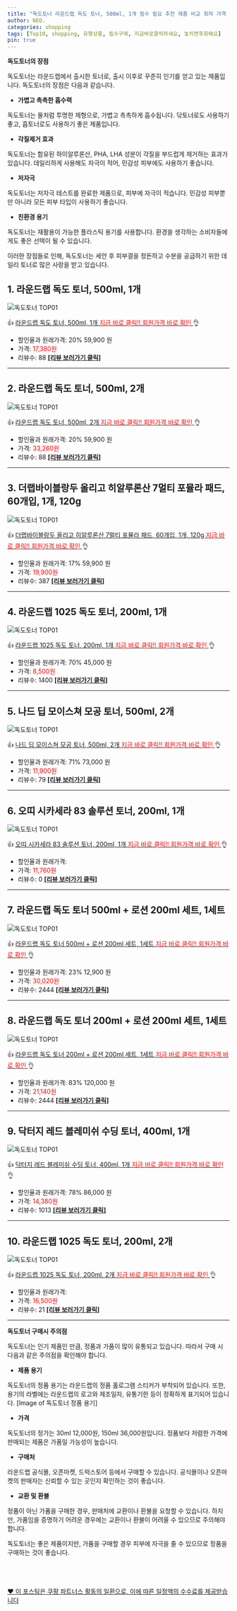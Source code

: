 ```yaml
---
title: "독도토너 라운드랩 독도 토너, 500ml, 1개 필수 필요 추천 제품 비교 최저 가격 비교 장점 구매 후기 구매평"
author: NEO.
categories: shopping
tags: [Top10, shopping, 유행상품, 필수구매, 지금바로클릭하세요, 놓치면후회해요]
pin: true
---
```

**독도토너의 장점**

독도토너는 라운드랩에서 출시한 토너로, 출시 이후로 꾸준히 인기를 얻고 있는 제품입니다. 독도토너의 장점은 다음과 같습니다.

* **가볍고 촉촉한 흡수력**

독도토너는 물처럼 투명한 제형으로, 가볍고 촉촉하게 흡수됩니다. 닦토너로도 사용하기 좋고, 흡토너로도 사용하기 좋은 제품입니다.

* **각질제거 효과**

독도토너는 함유된 하이알루론산, PHA, LHA 성분이 각질을 부드럽게 제거하는 효과가 있습니다. 데일리하게 사용해도 자극이 적어, 민감성 피부에도 사용하기 좋습니다.

* **저자극**

독도토너는 저자극 테스트를 완료한 제품으로, 피부에 자극이 적습니다. 민감성 피부뿐만 아니라 모든 피부 타입이 사용하기 좋습니다.

* **친환경 용기**

독도토너는 재활용이 가능한 플라스틱 용기를 사용합니다. 환경을 생각하는 소비자들에게도 좋은 선택이 될 수 있습니다.

이러한 장점들로 인해, 독도토너는 세안 후 피부결을 정돈하고 수분을 공급하기 위한 데일리 토너로 많은 사랑을 받고 있습니다.

   

## 1. 라운드랩 독도 토너, 500ml, 1개

![독도토너 TOP01](https://thumbnail9.coupangcdn.com/thumbnails/remote/490x490ex/image/retail/images/3226001223578882-9222f04f-560c-4035-a00c-4f83e43b2902.jpg)


👍 [라운드랩 독도 토너, 500ml, 1개 <font color=red> 지금 바로 클릭!! 회원가격 바로 확인 </font> ](https://link.coupang.com/re/AFFSDP?lptag=AF3617701&subid=GithubCoopas&pageKey=1414809213&traceid=V0-153&itemId=2451494211&vendorItemId=70445138100) 👌 


- 할인율과 원래가격: 20%  59,900   원
- 가격: <span style='color:red'>17,380원</span>
- 리뷰수: 88  [**[리뷰 보러가기 클릭]**](https://link.coupang.com/re/AFFSDP?lptag=AF3617701&subid=GithubCoopas&pageKey=1414809213&traceid=V0-153&itemId=2451494211&vendorItemId=70445138100)

---


   

## 2. 라운드랩 독도 토너, 500ml, 2개

![독도토너 TOP01](https://thumbnail8.coupangcdn.com/thumbnails/remote/490x490ex/image/retail/images/d2bf24ec-d94d-4aec-ad26-5894ae4ca4929210993002707270213.png)


👍 [라운드랩 독도 토너, 500ml, 2개 <font color=red> 지금 바로 클릭!! 회원가격 바로 확인 </font> ](https://link.coupang.com/re/AFFSDP?lptag=AF3617701&subid=GithubCoopas&pageKey=1414809213&traceid=V0-153&itemId=19167549620&vendorItemId=86285862718) 👌 


- 할인율과 원래가격: 20%  59,900   원
- 가격: <span style='color:red'>33,260원</span>
- 리뷰수: 88  [**[리뷰 보러가기 클릭]**](https://link.coupang.com/re/AFFSDP?lptag=AF3617701&subid=GithubCoopas&pageKey=1414809213&traceid=V0-153&itemId=19167549620&vendorItemId=86285862718)

---


   

## 3. 더랩바이블랑두 올리고 히알루론산 7멀티 포뮬라 패드, 60개입, 1개, 120g

![독도토너 TOP01](https://thumbnail7.coupangcdn.com/thumbnails/remote/490x490ex/image/retail/images/2014843364072537-8c4de750-0b54-4302-882d-409956ccb41a.png)


👍 [더랩바이블랑두 올리고 히알루론산 7멀티 포뮬라 패드, 60개입, 1개, 120g <font color=red> 지금 바로 클릭!! 회원가격 바로 확인 </font> ](https://link.coupang.com/re/AFFSDP?lptag=AF3617701&subid=GithubCoopas&pageKey=6912055693&traceid=V0-153&itemId=16661281008&vendorItemId=5344198263) 👌 


- 할인율과 원래가격: 17%  59,900   원
- 가격: <span style='color:red'>19,900원</span>
- 리뷰수: 387  [**[리뷰 보러가기 클릭]**](https://link.coupang.com/re/AFFSDP?lptag=AF3617701&subid=GithubCoopas&pageKey=6912055693&traceid=V0-153&itemId=16661281008&vendorItemId=5344198263)

---


   

## 4. 라운드랩 1025 독도 토너, 200ml, 1개

![독도토너 TOP01](https://thumbnail6.coupangcdn.com/thumbnails/remote/490x490ex/image/retail/images/2282567010300823-82e6a144-35b2-4602-b7a2-f5b8e8703863.jpg)


👍 [라운드랩 1025 독도 토너, 200ml, 1개 <font color=red> 지금 바로 클릭!! 회원가격 바로 확인 </font> ](https://link.coupang.com/re/AFFSDP?lptag=AF3617701&subid=GithubCoopas&pageKey=1414809213&traceid=V0-153&itemId=2779751047&vendorItemId=5484609359) 👌 


- 할인율과 원래가격: 70%  45,000   원
- 가격: <span style='color:red'>8,500원</span>
- 리뷰수: 1400  [**[리뷰 보러가기 클릭]**](https://link.coupang.com/re/AFFSDP?lptag=AF3617701&subid=GithubCoopas&pageKey=1414809213&traceid=V0-153&itemId=2779751047&vendorItemId=5484609359)

---


   

## 5. 나드 딥 모이스쳐 모공 토너, 500ml, 2개

![독도토너 TOP01](https://thumbnail8.coupangcdn.com/thumbnails/remote/490x490ex/image/retail/images/1872237633979292-d2977c9c-ccfa-4ced-93fd-7f70d5df6e6f.jpg)


👍 [나드 딥 모이스쳐 모공 토너, 500ml, 2개 <font color=red> 지금 바로 클릭!! 회원가격 바로 확인 </font> ](https://link.coupang.com/re/AFFSDP?lptag=AF3617701&subid=GithubCoopas&pageKey=5624932410&traceid=V0-153&itemId=19168439937&vendorItemId=76418969041) 👌 


- 할인율과 원래가격: 71%  73,000   원
- 가격: <span style='color:red'>11,900원</span>
- 리뷰수: 79  [**[리뷰 보러가기 클릭]**](https://link.coupang.com/re/AFFSDP?lptag=AF3617701&subid=GithubCoopas&pageKey=5624932410&traceid=V0-153&itemId=19168439937&vendorItemId=76418969041)

---


   

## 6. 오띠 시카세라 83 솔루션 토너, 200ml, 1개

![독도토너 TOP01](https://thumbnail8.coupangcdn.com/thumbnails/remote/490x490ex/image/retail/images/2020/08/26/10/5/17c8dd0b-5b59-4015-99c8-4805134e194d.jpg)


👍 [오띠 시카세라 83 솔루션 토너, 200ml, 1개 <font color=red> 지금 바로 클릭!! 회원가격 바로 확인 </font> ](https://link.coupang.com/re/AFFSDP?lptag=AF3617701&subid=GithubCoopas&pageKey=2046510247&traceid=V0-153&itemId=3479182507&vendorItemId=71465490117) 👌 


- 할인율과 원래가격: 
- 가격: <span style='color:red'>11,760원</span>
- 리뷰수: 0  [**[리뷰 보러가기 클릭]**](https://link.coupang.com/re/AFFSDP?lptag=AF3617701&subid=GithubCoopas&pageKey=2046510247&traceid=V0-153&itemId=3479182507&vendorItemId=71465490117)

---


   

## 7. 라운드랩 독도 토너 500ml + 로션 200ml 세트, 1세트

![독도토너 TOP01](https://thumbnail10.coupangcdn.com/thumbnails/remote/490x490ex/image/retail/images/2422274665120793-2a898ec6-7477-460b-8a6e-7ed57067479f.jpg)


👍 [라운드랩 독도 토너 500ml + 로션 200ml 세트, 1세트 <font color=red> 지금 바로 클릭!! 회원가격 바로 확인 </font> ](https://link.coupang.com/re/AFFSDP?lptag=AF3617701&subid=GithubCoopas&pageKey=5065206671&traceid=V0-153&itemId=6845865291&vendorItemId=74138477804) 👌 


- 할인율과 원래가격: 23%  12,900   원
- 가격: <span style='color:red'>30,020원</span>
- 리뷰수: 2444  [**[리뷰 보러가기 클릭]**](https://link.coupang.com/re/AFFSDP?lptag=AF3617701&subid=GithubCoopas&pageKey=5065206671&traceid=V0-153&itemId=6845865291&vendorItemId=74138477804)

---


   

## 8. 라운드랩 독도 토너 200ml + 로션 200ml 세트, 1세트

![독도토너 TOP01](https://thumbnail9.coupangcdn.com/thumbnails/remote/490x490ex/image/retail/images/4089689149547748-3cdc53a9-9448-4a1f-ba79-553af99a0921.jpg)


👍 [라운드랩 독도 토너 200ml + 로션 200ml 세트, 1세트 <font color=red> 지금 바로 클릭!! 회원가격 바로 확인 </font> ](https://link.coupang.com/re/AFFSDP?lptag=AF3617701&subid=GithubCoopas&pageKey=6373126410&traceid=V0-153&itemId=13507841231&vendorItemId=80761919972) 👌 


- 할인율과 원래가격: 83%  120,000   원
- 가격: <span style='color:red'>21,140원</span>
- 리뷰수: 2444  [**[리뷰 보러가기 클릭]**](https://link.coupang.com/re/AFFSDP?lptag=AF3617701&subid=GithubCoopas&pageKey=6373126410&traceid=V0-153&itemId=13507841231&vendorItemId=80761919972)

---


   

## 9. 닥터지 레드 블레미쉬 수딩 토너, 400ml, 1개

![독도토너 TOP01](https://thumbnail6.coupangcdn.com/thumbnails/remote/490x490ex/image/retail/images/108302110016734-a9513a1e-c1a6-4946-b601-415374e30f99.jpg)


👍 [닥터지 레드 블레미쉬 수딩 토너, 400ml, 1개 <font color=red> 지금 바로 클릭!! 회원가격 바로 확인 </font> ](https://link.coupang.com/re/AFFSDP?lptag=AF3617701&subid=GithubCoopas&pageKey=4880173278&traceid=V0-153&itemId=17508508851&vendorItemId=86407673443) 👌 


- 할인율과 원래가격: 78%  86,000   원
- 가격: <span style='color:red'>14,380원</span>
- 리뷰수: 1013  [**[리뷰 보러가기 클릭]**](https://link.coupang.com/re/AFFSDP?lptag=AF3617701&subid=GithubCoopas&pageKey=4880173278&traceid=V0-153&itemId=17508508851&vendorItemId=86407673443)

---


   

## 10. 라운드랩 1025 독도 토너, 200ml, 2개

![독도토너 TOP01](https://thumbnail8.coupangcdn.com/thumbnails/remote/490x490ex/image/retail/images/cbb745fb-0138-46ff-8307-570b6e3c47265706341798290454393.png)


👍 [라운드랩 1025 독도 토너, 200ml, 2개 <font color=red> 지금 바로 클릭!! 회원가격 바로 확인 </font> ](https://link.coupang.com/re/AFFSDP?lptag=AF3617701&subid=GithubCoopas&pageKey=1414809213&traceid=V0-153&itemId=19167223017&vendorItemId=86285547473) 👌 


- 할인율과 원래가격: 
- 가격: <span style='color:red'>16,500원</span>
- 리뷰수: 21  [**[리뷰 보러가기 클릭]**](https://link.coupang.com/re/AFFSDP?lptag=AF3617701&subid=GithubCoopas&pageKey=1414809213&traceid=V0-153&itemId=19167223017&vendorItemId=86285547473)

---
**독도토너 구매시 주의점**

독도토너는 인기 제품인 만큼, 정품과 가품이 많이 유통되고 있습니다. 따라서 구매 시 다음과 같은 주의점을 확인해야 합니다.

* **제품 용기**

독도토너의 정품 용기는 라운드랩의 정품 홀로그램 스티커가 부착되어 있습니다. 또한, 용기의 라벨에는 라운드랩의 로고와 제조일자, 유통기한 등이 정확하게 표기되어 있습니다.
[Image of 독도토너 정품 용기]

* **가격**

독도토너의 정가는 30ml 12,000원, 150ml 36,000원입니다. 정품보다 저렴한 가격에 판매되는 제품은 가품일 가능성이 높습니다.

* **구매처**

라운드랩 공식몰, 오픈마켓, 드럭스토어 등에서 구매할 수 있습니다. 공식몰이나 오픈마켓의 판매자는 신뢰할 수 있는 곳인지 확인하는 것이 좋습니다.

* **교환 및 환불**

정품이 아닌 가품을 구매한 경우, 판매처에 교환이나 환불을 요청할 수 있습니다. 하지만, 가품임을 증명하기 어려운 경우에는 교환이나 환불이 어려울 수 있으므로 주의해야 합니다.

독도토너는 좋은 제품이지만, 가품을 구매할 경우 피부에 자극을 줄 수 있으므로 정품을 구매하는 것이 좋습니다.<br><br><br><br><br> [ ❤  이 포스팅은 쿠팡 파트너스 활동의 일환으로, 이에 따른 일정액의 수수료를 제공받습니다](https://link.coupang.com/a/bcEFyh)